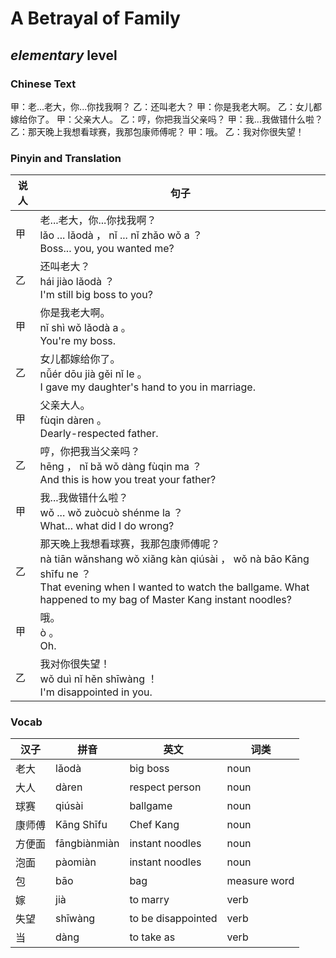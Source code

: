 # A Betrayal of Family
## *elementary* level

### Chinese Text
甲：老...老大，你...你找我啊？
乙：还叫老大？
甲：你是我老大啊。
乙：女儿都嫁给你了。
甲：父亲大人。
乙：哼，你把我当父亲吗？
甲：我...我做错什么啦？
乙：那天晚上我想看球赛，我那包康师傅呢？
甲：哦。
乙：我对你很失望！

### Pinyin and Translation
|说人|句子|
|----|----|
|甲|老...老大，你...你找我啊？<br />lǎo ... lǎodà ， nǐ ... nǐ zhǎo wǒ a ？<br />Boss... you, you wanted me?|
|乙|还叫老大？<br />hái jiào lǎodà ？<br />I'm still big boss to you?|
|甲|你是我老大啊。<br />nǐ shì wǒ lǎodà a 。<br />You're my boss.|
|乙|女儿都嫁给你了。<br />nǚér dōu jià gěi nǐ le 。<br />I gave my daughter's hand to you in marriage.|
|甲|父亲大人。<br />fùqin dàren 。<br />Dearly-respected father.|
|乙|哼，你把我当父亲吗？<br />hēng ， nǐ bǎ wǒ dàng fùqin ma ？<br />And this is how you treat your father?|
|甲|我...我做错什么啦？<br />wǒ ... wǒ zuòcuò shénme la ？<br />What... what did I do wrong?|
|乙|那天晚上我想看球赛，我那包康师傅呢？<br />nà tiān wǎnshang wǒ xiǎng kàn qiúsài ， wǒ nà bāo Kāng shīfu ne ？<br />That evening when I wanted to watch the ballgame. What happened to my bag of Master Kang instant noodles?|
|甲|哦。<br />ò 。<br />Oh.|
|乙|我对你很失望！<br />wǒ duì nǐ hěn shīwàng ！<br />I'm disappointed in you.|
### Vocab
|汉子|拼音|英文|词类|
|----|----|----|----|
|老大|lǎodà|big boss|noun|
|大人|dàren|respect person|noun|
|球赛|qiúsài|ballgame|noun|
|康师傅|Kāng Shīfu|Chef Kang|noun|
|方便面|fāngbiànmiàn|instant noodles|noun|
|泡面|pàomiàn|instant noodles|noun|
|包|bāo|bag|measure word|
|嫁|jià|to marry|verb|
|失望|shīwàng|to be disappointed|verb|
|当|dàng|to take as|verb|